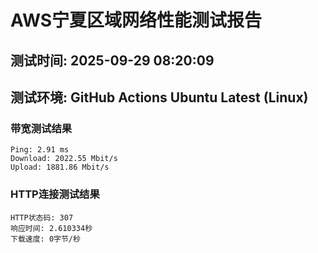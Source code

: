 # AWS宁夏区域网络性能测试报告
## 测试时间: 2025-09-29 08:20:09
## 测试环境: GitHub Actions Ubuntu Latest (Linux)

### 带宽测试结果
```
Ping: 2.91 ms
Download: 2022.55 Mbit/s
Upload: 1881.86 Mbit/s
```

### HTTP连接测试结果
```
HTTP状态码: 307
响应时间: 2.610334秒
下载速度: 0字节/秒
```

